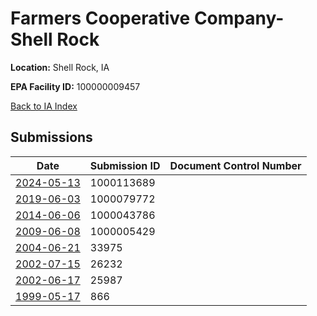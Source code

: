# Farmers Cooperative Company-Shell Rock

**Location:** Shell Rock, IA

**EPA Facility ID:** 100000009457

[Back to IA Index](../../index.md)

## Submissions

| Date | Submission ID | Document Control Number |
|------|--------------|-------------------------|
| [2024-05-13](submissions/1000113689.md) | 1000113689 |  |
| [2019-06-03](submissions/1000079772.md) | 1000079772 |  |
| [2014-06-06](submissions/1000043786.md) | 1000043786 |  |
| [2009-06-08](submissions/1000005429.md) | 1000005429 |  |
| [2004-06-21](submissions/33975.md) | 33975 |  |
| [2002-07-15](submissions/26232.md) | 26232 |  |
| [2002-06-17](submissions/25987.md) | 25987 |  |
| [1999-05-17](submissions/866.md) | 866 |  |

